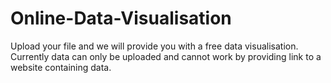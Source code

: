 # Online-Data-Visualisation
Upload your file and we will provide you with a free data visualisation.
Currently data can only be uploaded and cannot work by providing link to a website containing data.
